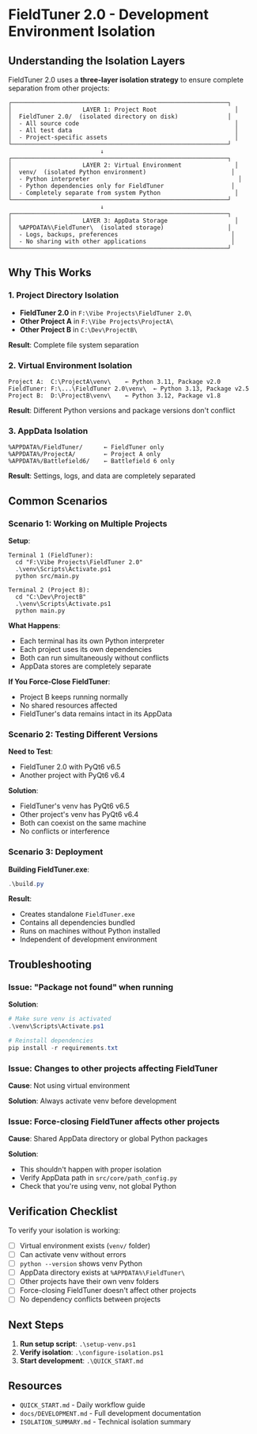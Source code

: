# FieldTuner 2.0 - Development Environment Isolation

## Understanding the Isolation Layers

FieldTuner 2.0 uses a **three-layer isolation strategy** to ensure complete separation from other projects:

```
┌─────────────────────────────────────────────────────────────┐
│                    LAYER 1: Project Root                      │
│  FieldTuner 2.0/  (isolated directory on disk)              │
│  - All source code                                            │
│  - All test data                                              │
│  - Project-specific assets                                    │
└─────────────────────────────────────────────────────────────┘
                          ↓
┌─────────────────────────────────────────────────────────────┐
│                    LAYER 2: Virtual Environment               │
│  venv/  (isolated Python environment)                        │
│  - Python interpreter                                          │
│  - Python dependencies only for FieldTuner                   │
│  - Completely separate from system Python                     │
└─────────────────────────────────────────────────────────────┘
                          ↓
┌─────────────────────────────────────────────────────────────┐
│                    LAYER 3: AppData Storage                   │
│  %APPDATA%\FieldTuner\  (isolated storage)                  │
│  - Logs, backups, preferences                                │
│  - No sharing with other applications                        │
└─────────────────────────────────────────────────────────────┘
```

## Why This Works

### 1. Project Directory Isolation
- **FieldTuner 2.0** in `F:\Vibe Projects\FieldTuner 2.0\`
- **Other Project A** in `F:\Vibe Projects\ProjectA\`
- **Other Project B** in `C:\Dev\ProjectB\`

**Result**: Complete file system separation

### 2. Virtual Environment Isolation
```
Project A:  C:\ProjectA\venv\    ← Python 3.11, Package v2.0
FieldTuner: F:\...\FieldTuner 2.0\venv\  ← Python 3.13, Package v2.5
Project B:  D:\ProjectB\venv\    ← Python 3.12, Package v1.8
```

**Result**: Different Python versions and package versions don't conflict

### 3. AppData Isolation
```
%APPDATA%/FieldTuner/      ← FieldTuner only
%APPDATA%/ProjectA/        ← Project A only  
%APPDATA%/Battlefield6/    ← Battlefield 6 only
```

**Result**: Settings, logs, and data are completely separated

## Common Scenarios

### Scenario 1: Working on Multiple Projects

**Setup**:
```
Terminal 1 (FieldTuner):
  cd "F:\Vibe Projects\FieldTuner 2.0"
  .\venv\Scripts\Activate.ps1
  python src/main.py

Terminal 2 (Project B):
  cd "C:\Dev\ProjectB"
  .\venv\Scripts\Activate.ps1
  python main.py
```

**What Happens**:
- Each terminal has its own Python interpreter
- Each project uses its own dependencies
- Both can run simultaneously without conflicts
- AppData stores are completely separate

**If You Force-Close FieldTuner**:
- Project B keeps running normally
- No shared resources affected
- FieldTuner's data remains intact in its AppData

### Scenario 2: Testing Different Versions

**Need to Test**:
- FieldTuner 2.0 with PyQt6 v6.5
- Another project with PyQt6 v6.4

**Solution**:
- FieldTuner's venv has PyQt6 v6.5
- Other project's venv has PyQt6 v6.4
- Both can coexist on the same machine
- No conflicts or interference

### Scenario 3: Deployment

**Building FieldTuner.exe**:
```powershell
.\build.py
```

**Result**:
- Creates standalone `FieldTuner.exe`
- Contains all dependencies bundled
- Runs on machines without Python installed
- Independent of development environment

## Troubleshooting

### Issue: "Package not found" when running

**Solution**:
```powershell
# Make sure venv is activated
.\venv\Scripts\Activate.ps1

# Reinstall dependencies
pip install -r requirements.txt
```

### Issue: Changes to other projects affecting FieldTuner

**Cause**: Not using virtual environment

**Solution**: Always activate venv before development

### Issue: Force-closing FieldTuner affects other projects

**Cause**: Shared AppData directory or global Python packages

**Solution**: 
- This shouldn't happen with proper isolation
- Verify AppData path in `src/core/path_config.py`
- Check that you're using venv, not global Python

## Verification Checklist

To verify your isolation is working:

- [ ] Virtual environment exists (`venv/` folder)
- [ ] Can activate venv without errors
- [ ] `python --version` shows venv Python
- [ ] AppData directory exists at `%APPDATA%\FieldTuner\`
- [ ] Other projects have their own venv folders
- [ ] Force-closing FieldTuner doesn't affect other projects
- [ ] No dependency conflicts between projects

## Next Steps

1. **Run setup script**: `.\setup-venv.ps1`
2. **Verify isolation**: `.\configure-isolation.ps1`
3. **Start development**: `.\QUICK_START.md`

## Resources

- `QUICK_START.md` - Daily workflow guide
- `docs/DEVELOPMENT.md` - Full development documentation
- `ISOLATION_SUMMARY.md` - Technical isolation summary

